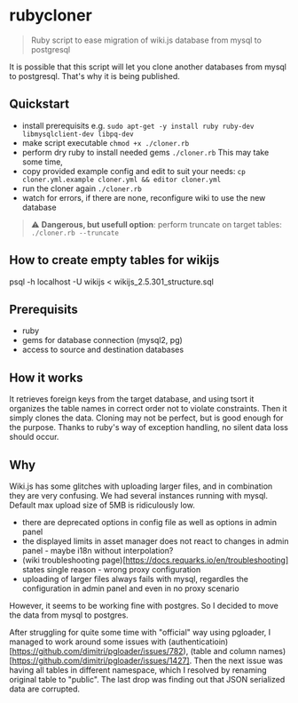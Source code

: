 # rubycloner

> Ruby script to ease migration of wiki.js database from mysql to postgresql

It is possible that this script will let you clone another databases from mysql to postgresql.
That's why it is being published.

## Quickstart

- install prerequisits e.g. `sudo apt-get -y install ruby ruby-dev libmysqlclient-dev libpq-dev`
- make script executable `chmod +x ./cloner.rb`
- perform dry ruby to install needed gems `./cloner.rb` This may take some time, 
- copy provided example config and edit to suit your needs: `cp cloner.yml.example cloner.yml && editor cloner.yml`
- run the cloner again `./cloner.rb`
- watch for errors, if there are none, reconfigure wiki to use the new database

> :warning: **Dangerous, but usefull option**: perform truncate on target tables: `./cloner.rb --truncate`

## How to create empty tables for wikijs

psql -h localhost -U wikijs < wikijs_2.5.301_structure.sql

## Prerequisits

- ruby
- gems for database connection (mysql2, pg)
- access to source and destination databases

## How it works

It retrieves foreign keys from the target database, and using tsort it organizes the table names in correct order
not to violate constraints. Then it simply clones the data. Cloning may not be perfect, but is good enough for the purpose.
Thanks to ruby's way of exception handling, no silent data loss should occur.

## Why

Wiki.js has some glitches with uploading larger files, and in combination they are very confusing.
We had several instances running with mysql. Default max upload size of 5MB is ridiculously low.

- there are deprecated options in config file as well as options in admin panel
- the displayed limits in asset manager does not react to changes in admin panel - maybe i18n without interpolation?
- (wiki troubleshooting page)[https://docs.requarks.io/en/troubleshooting] states single reason - wrong proxy configuration
- uploading of larger files always fails with mysql, regardles the configuration in admin panel and even in no proxy scenario

However, it seems to be working fine with postgres. So I decided to move the data from mysql to postgres.

After struggling for quite some time with "official" way using pgloader, I managed to work around
some issues with (authenticatioin)[https://github.com/dimitri/pgloader/issues/782),
(table and column names)[https://github.com/dimitri/pgloader/issues/1427]. Then the next issue was having
all tables in different namespace, which I resolved by renaming original table to "public".
The last drop was finding out that JSON serialized data are corrupted.

